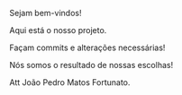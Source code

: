Sejam bem-vindos!

Aqui está o nosso projeto. 

Façam commits e alterações necessárias!






Nós somos o resultado de nossas escolhas!

Att João Pedro Matos Fortunato.
